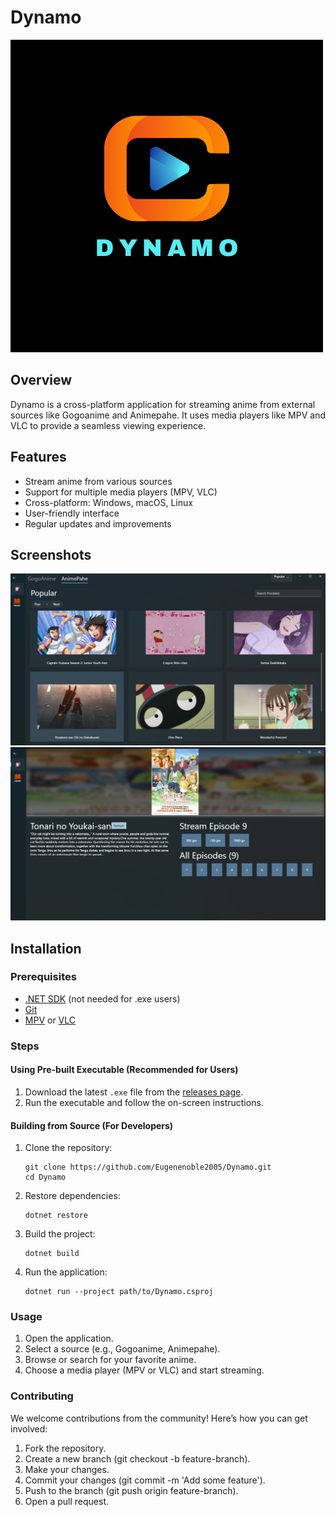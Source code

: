 # Dynamo

![Dynamo Logo](./Dynamo%20Desktop/Assets/Images/Dynamo.png)

## Overview

Dynamo is a cross-platform application for streaming anime from external sources like Gogoanime and Animepahe. It uses media players like MPV and VLC to provide a seamless viewing experience.

## Features

- Stream anime from various sources
- Support for multiple media players (MPV, VLC)
- Cross-platform: Windows, macOS, Linux
- User-friendly interface
- Regular updates and improvements

## Screenshots

![Dynamo Screenshot](./Dynamo%20Desktop/Assets/Images/ScreenShots/Screenshot%20(2).png)
![Dynamo Screenshot](./Dynamo%20Desktop/Assets/Images/ScreenShots/Screenshot%20(3).png)

## Installation

### Prerequisites

- [.NET SDK](https://dotnet.microsoft.com/download) (not needed for .exe users)
- [Git](https://git-scm.com/)
- [MPV](https://mpv.io/installation/) or [VLC](https://www.videolan.org/vlc/)

### Steps

#### Using Pre-built Executable (Recommended for Users)

1. Download the latest `.exe` file from the [releases page](https://github.com/Eugenenoble2005/Dynamo/releases).
2. Run the executable and follow the on-screen instructions.

#### Building from Source (For Developers)

1. Clone the repository:
   ```
   git clone https://github.com/Eugenenoble2005/Dynamo.git
   cd Dynamo
   ```

2. Restore dependencies:
   ```
   dotnet restore
   ```
   
3. Build the project:
   ```
   dotnet build
   ```

4. Run the application:
   ```
   dotnet run --project path/to/Dynamo.csproj
   ```
### Usage
1. Open the application.
2. Select a source (e.g., Gogoanime, Animepahe).
3. Browse or search for your favorite anime.
4. Choose a media player (MPV or VLC) and start streaming.

### Contributing
We welcome contributions from the community! Here’s how you can get involved:

1. Fork the repository.
2. Create a new branch (git checkout -b feature-branch).
3. Make your changes.
4. Commit your changes (git commit -m 'Add some feature').
5. Push to the branch (git push origin feature-branch).
6. Open a pull request.

